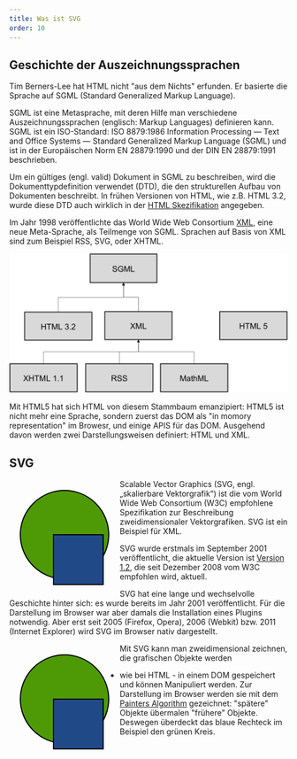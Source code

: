 ```yaml
---
title: Was ist SVG
order: 10
---
```


## Geschichte der Auszeichnungssprachen

Tim Berners-Lee hat HTML nicht "aus dem Nichts" erfunden. Er basierte
die Sprache auf SGML (Standard Generalized Markup Language). 

SGML ist eine Metasprache, mit deren Hilfe man verschiedene Auszeichnungssprachen 
(englisch: Markup Languages) definieren kann. SGML ist ein ISO-Standard: ISO 8879:1986 Information Processing — Text and Office Systems — Standard Generalized Markup Language (SGML) und  ist in der Europäischen Norm EN 28879:1990 und der DIN EN 28879:1991 beschrieben.

Um ein gültiges (engl. valid) Dokument in SGML zu beschreiben, wird die Dokumenttypdefinition verwendet (DTD), 
die den strukturellen Aufbau von Dokumenten beschreibt.  In frühen Versionen von HTML, wie z.B. HTML 3.2,
wurde diese DTD auch wirklich in der [HTML Skezifikation](http://www.w3.org/TR/REC-html32-19970114#dtd) angegeben.

Im Jahr 1998 veröffentlichte das World Wide Web Consortium [XML](http://www.w3.org/TR/xml/), eine neue
Meta-Sprache, als Teilmenge von SGML.  Sprachen auf Basis von XML sind
zum Beispiel RSS, SVG, oder XHTML.

![SGML, HTML, XML und XHTML - eine Sprach-Familie](/images/SGML.png)

Mit HTML5 hat sich HTML von diesem Stammbaum emanzipiert: HTML5 ist
nicht mehr eine Sprache, sondern zuerst das DOM als "in momory representation" im Browesr,
und einige APIS für das DOM. Ausgehend davon werden zwei Darstellungsweisen
definiert: HTML und XML.  


## SVG

<svg width="200" height="200" style="float:left;">
    <circle cx="100" cy="100" r="80"                 stroke="black" stroke-width="2" fill="#4e9a06" />
    <rect    x="80"   y="100" width="90" height="90" stroke="black" stroke-width="2" fill="#204a87" />
</svg>

Scalable Vector Graphics (SVG, engl. „skalierbare Vektorgrafik“) ist die vom 
World Wide Web Consortium (W3C) empfohlene Spezifikation zur Beschreibung 
zweidimensionaler Vektorgrafiken. SVG ist ein Beispiel für XML. 

SVG wurde erstmals im September 2001 veröffentlicht, die aktuelle Version
ist [Version 1.2](http://www.w3.org/TR/SVG11/), die seit Dezember 2008 vom W3C empfohlen wird, aktuell.

SVG hat eine lange und wechselvolle Geschichte hinter sich: es wurde bereits im Jahr 2001 veröffentlicht.
Für die Darstellung im Browser war aber damals die Installation eines Plugins notwendig. 
Aber erst seit 2005 (Firefox, Opera), 2006 (Webkit) bzw. 2011 (Internet Explorer) wird SVG
im Browser nativ dargestellt.

<htmlcode caption="Einbindung von SVG in HTML">
  <svg width="200" height="200" style="float:left;">
    <circle cx="100" cy="100" r="80"                 stroke="black" stroke-width="2" fill="#4e9a06" />
    <rect    x="80"   y="100" width="90" height="90" stroke="black" stroke-width="2" fill="#204a87" />
  </svg>
</htmlcode>

Mit SVG kann man zweidimensional zeichnen, die grafischen Objekte werden
- wie bei HTML - in einem DOM gespeichert und können Manipuliert werden. Zur
Darstellung im Browser werden sie mit dem [Painters Algorithm](http://de.wikipedia.org/wiki/Painter%27s_Algorithmus) gezeichnet:
"spätere" Objekte übermalen "frühere" Objekte. Deswegen überdeckt das blaue Rechteck
im Beispiel den grünen Kreis.


